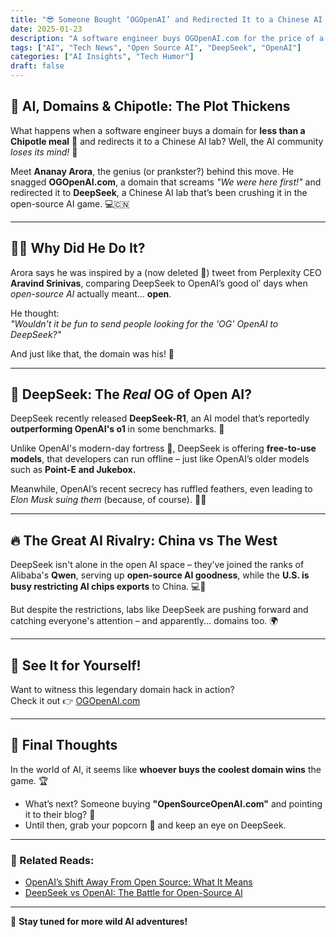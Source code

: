 ```yaml
---
title: "😎 Someone Bought ‘OGOpenAI’ and Redirected It to a Chinese AI Lab 🇨🇳"
date: 2025-01-23
description: "A software engineer buys OGOpenAI.com for the price of a Chipotle meal and redirects it to a rising Chinese AI lab. Talk about a bargain!"
tags: ["AI", "Tech News", "Open Source AI", "DeepSeek", "OpenAI"]
categories: ["AI Insights", "Tech Humor"]
draft: false
---
```


## 🌯 AI, Domains & Chipotle: The Plot Thickens  

What happens when a software engineer buys a domain for **less than a Chipotle meal** 🌯 and redirects it to a Chinese AI lab? Well, the AI community *loses its mind!* 🤯  

Meet **Ananay Arora**, the genius (or prankster?) behind this move. He snagged **OGOpenAI.com**, a domain that screams *"We were here first!"* and redirected it to **DeepSeek**, a Chinese AI lab that’s been crushing it in the open-source AI game. 💻🇨🇳  

---

## 🕵️‍♂️ Why Did He Do It?  

Arora says he was inspired by a (now deleted 👀) tweet from Perplexity CEO **Aravind Srinivas**, comparing DeepSeek to OpenAI’s good ol’ days when *open-source AI* actually meant... **open**.  

He thought:  
*"Wouldn't it be fun to send people looking for the 'OG' OpenAI to DeepSeek?"*  

And just like that, the domain was his! 🥷  

---

## 🤖 DeepSeek: The *Real* OG of Open AI?  

DeepSeek recently released **DeepSeek-R1**, an AI model that’s reportedly **outperforming OpenAI's o1** in some benchmarks. 👀  

Unlike OpenAI's modern-day fortress 🏰, DeepSeek is offering **free-to-use models**, that developers can run offline – just like OpenAI’s older models such as **Point-E and Jukebox.**  

Meanwhile, OpenAI’s recent secrecy has ruffled feathers, even leading to *Elon Musk suing them* (because, of course). 🚀📜  

---

## 🔥 The Great AI Rivalry: China vs The West  

DeepSeek isn't alone in the open AI space – they’ve joined the ranks of Alibaba's **Qwen**, serving up **open-source AI goodness**, while the **U.S. is busy restricting AI chips exports** to China. 💻🚫  

But despite the restrictions, labs like DeepSeek are pushing forward and catching everyone's attention – and apparently... domains too. 🌍  

---

## 👀 See It for Yourself!  

Want to witness this legendary domain hack in action?  
Check it out 👉 [OGOpenAI.com](http://ogopenai.com)  

---

## 🏁 Final Thoughts  

In the world of AI, it seems like **whoever buys the coolest domain wins** the game. 🏆  

- What’s next? Someone buying **"OpenSourceOpenAI.com"** and pointing it to their blog? 🤣  
- Until then, grab your popcorn 🍿 and keep an eye on DeepSeek.  

---

### 🔗 Related Reads:  
- [OpenAI’s Shift Away From Open Source: What It Means](#)  
- [DeepSeek vs OpenAI: The Battle for Open-Source AI](#)  

---

🚀 **Stay tuned for more wild AI adventures!**  

